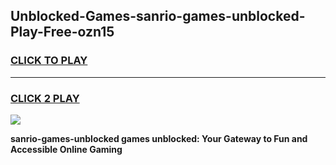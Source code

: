 
## Unblocked-Games-sanrio-games-unblocked-Play-Free-ozn15
<h3>
<a href="https://premium76.site?title=sanrio-games-unblocked&ref=20M">CLICK TO PLAY</a></h3>
<hr>

<h3>
<a href="https://premium76.site?title=sanrio-games-unblocked&ref=20M">CLICK 2 PLAY</a>
  
</h3>

<a href="https://premium76.site?title=sanrio-games-unblocked&ref=19M"><img src="https://clearcache.store/games.png"></a>


**sanrio-games-unblocked games unblocked: Your Gateway to Fun and Accessible Online Gaming**
